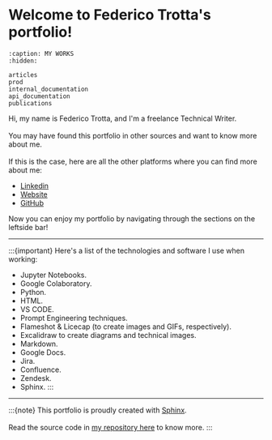 # Welcome to Federico Trotta's portfolio!

```{toctree}
:caption: MY WORKS
:hidden: 

articles
prod
internal_documentation
api_documentation
publications
```

Hi, my name is Federico Trotta, and I'm a freelance Technical Writer.\
\
You may have found this portfolio in other sources and want to know more about me. \
\
If this is the case, here are all the other platforms where you can find more about me:

- [Linkedin](https://www.linkedin.com/in/federico-trotta/)
- [Website](https://federicotrotta.com/)
- [GitHub](https://github.com/federico-trotta)

Now you can enjoy my portfolio by navigating through the sections on the leftside bar!


***

:::{important}
Here's a list of the technologies and software I use when working:
- Jupyter Notebooks.
- Google Colaboratory.
- Python.
- HTML.
- VS CODE.
- Prompt Engineering techniques.
- Flameshot & Licecap (to create images and GIFs, respectively).
- Excalidraw to create diagrams and technical images.
- Markdown.
- Google Docs.
- Jira.
- Confluence.
- Zendesk.
- Sphinx.
:::

***

:::{note}
This portfolio is proudly created with [Sphinx](https://www.sphinx-doc.org/en/master/).\
\
Read the source code in [my repository here](https://github.com/federico-trotta/federico-trotta.github.io) to know more.
:::